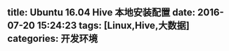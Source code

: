 title: Ubuntu 16.04 Hive 本地安装配置
date: 2016-07-20 15:24:23
tags: [Linux,Hive,大数据]
categories: 开发环境
---

